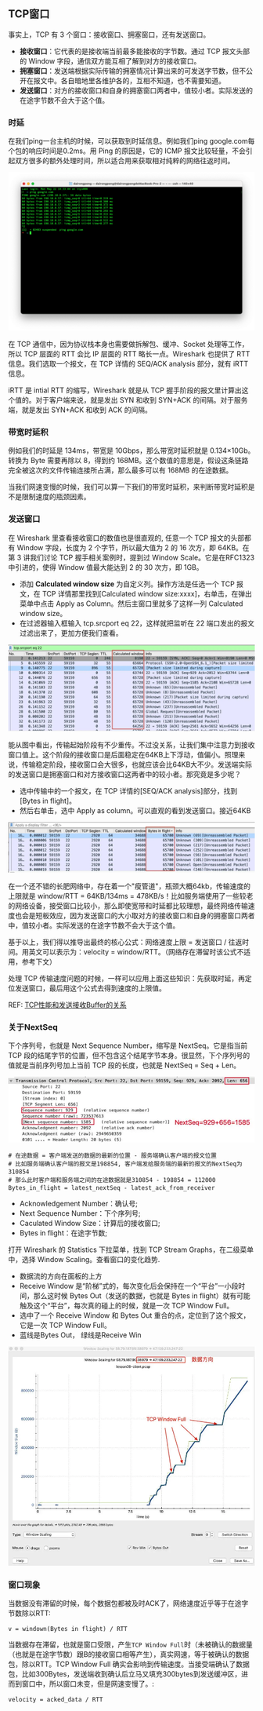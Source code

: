## TCP窗口
事实上，TCP 有 3 个窗口：接收窗口、拥塞窗口，还有发送窗口。

- **接收窗口**：它代表的是接收端当前最多能接收的字节数。通过 TCP 报文头部的 Window 字段，通信双方能互相了解到对方的接收窗口。
- **拥塞窗口**：发送端根据实际传输的拥塞情况计算出来的可发送字节数，但不公开在报文中。各自暗地里各维护各的，互相不知道，也不需要知道。
- **发送窗口**：对方的接收窗口和自身的拥塞窗口两者中，值较小者。实际发送的在途字节数不会大于这个值。

### 时延
在我们ping一台主机的时候，可以获取到时延信息。例如我们ping google.com每个包的响应时间是0.2ms。用 Ping 的原因是，它的 ICMP 报文比较轻量，不会引起双方很多的额外处理时间，所以适合用来获取相对纯粹的网络往返时间。

![](./images/Net-Win-RTT.png)

在 TCP 通信中，因为协议栈本身也需要做拆解包、缓冲、Socket 处理等工作，所以 TCP 层面的 RTT 会比 IP 层面的 RTT 略长一点。Wireshark 也提供了 RTT 信息。我们选取一个报文，在 TCP 详情的 SEQ/ACK analysis 部分，就有 iRTT 信息。

iRTT 是 intial RTT 的缩写，Wireshark 就是从 TCP 握手阶段的报文里计算出这个值的。对于客户端来说，就是发出 SYN 和收到 SYN+ACK 的间隔。对于服务端，就是发出 SYN+ACK 和收到 ACK 的间隔。

### 带宽时延积
例如我们的时延是 134ms，带宽是 10Gbps，那么带宽时延积就是 0.134×10Gb。转换为 Byte 需要再除以 8，得到约 168MB。这个数值的意思是，假设这条链路完全被这次的文件传输连接所占满，那么最多可以有 168MB 的在途数据。

当我们网速变慢的时候，我们可以算一下我们的带宽时延积，来判断带宽时延积是不是限制速度的瓶颈因素。

### 发送窗口
在 Wireshark 里查看接收窗口的数值也是很直观的, 任意一个 TCP 报文的头部都有 Window 字段，长度为 2 个字节，所以最大值为 2 的 16 次方，即 64KB。在第 3 讲我们讨论 TCP 握手相关案例时，提到过 Window Scale。它是在RFC1323中引进的，使得 Window 值最大能达到 2 的 30 次方，即 1GB。

- 添加 **Calculated window size** 为自定义列。操作方法是任选一个 TCP 报文，在 TCP 详情那里找到[Calculated window size:xxxx]，右单击，在弹出菜单中点击 Apply as Column。然后主窗口里就多了这样一列 Calculated window size。
- 在过滤器输入框输入 tcp.srcport eq 22，这样就把监听在 22 端口发出的报文过滤出来了，更加方便我们查看。

![](./images/Net-TCP-Wireshark-Calc-Win.png)

能从图中看出，传输起始阶段有不少重传。不过没关系，让我们集中注意力到接收窗口值上。这个阶段的接收窗口是后面稳定在64KB上下浮动，值偏小。照理来说，传输稳定阶段，接收窗口会大很多，也就应该会比64KB大不少。发送端实际的发送窗口是拥塞窗口和对方接收窗口这两者中的较小者。那究竟是多少呢？

- 选中传输中的一个报文，在 TCP 详情的[SEQ/ACK analysis]部分，找到[Bytes in flight]。
- 然后右单击，选中 Apply as column。可以直观的看到发送窗口。接近64KB

![](./images/Net-TCP-Real-Send-Win.png)

在一个还不错的长肥网络中，存在着一个"瘦管道"，瓶颈大概64kb，传输速度的上限就是 window/RTT = 64KB/134ms = 478KB/s！比如服务端使用了一些较老的网络设备，接受窗口比较小，那么即使宽带和时延都比较理想，最终网络传输速度也会是短板效应，因为发送窗口的大小取对方的接收窗口和自身的拥塞窗口两者中，值较小者。实际发送的在途字节数不会大于这个值。

基于以上，我们得以推导出最终的核心公式：网络速度上限 = 发送窗口 / 往返时间。用英文可以表示为：velocity = window/RTT。（网络存在滞留时该公式不适用，参考下文）

处理 TCP 传输速度问题的时候，一样可以应用上面这些知识：先获取时延，再定位发送窗口，最后用这个公式去得到速度的上限值。

REF: [TCP性能和发送接收Buffer的关系](https://plantegg.github.io/2019/09/28/%E5%B0%B1%E6%98%AF%E8%A6%81%E4%BD%A0%E6%87%82TCP--%E6%80%A7%E8%83%BD%E5%92%8C%E5%8F%91%E9%80%81%E6%8E%A5%E6%94%B6Buffer%E7%9A%84%E5%85%B3%E7%B3%BB/)

### 关于NextSeq
下个序列号，也就是 Next Sequence Number，缩写是 NextSeq。它是指当前 TCP 段的结尾字节的位置，但不包含这个结尾字节本身。很显然，下个序列号的值就是当前序列号加上当前 TCP 段的长度，也就是 NextSeq = Seq + Len。

![](./images/Net-TCP-Win-NextSeq.png)

```shell
# 在途数据 = 客户端发送的数据的最新的位置 - 服务端确认客户端的报文位置
# 比如服务端确认客户端的报文是198854, 客户端发给服务端的最新的报文的NextSeq为310854
# 那么此时客户端和服务端之间的在途数据就是310854 - 198854 = 112000
Bytes_in_flight = latest_nextSeq - latest_ack_from_receiver
```
- Acknowledgement Number：确认号; 
- Next Sequence Number：下个序列号; 
- Caculated Window Size：计算后的接收窗口; 
- Bytes in flight：在途字节数;

打开 Wireshark 的 Statistics 下拉菜单，找到 TCP Stream Graphs，在二级菜单中，选择 Window Scaling。查看窗口的变化趋势.
- 数据流的方向在面板的上方
- Receive Window 是“阶梯”式的，每次变化后会保持在一个“平台”一小段时间，那么这时候 Bytes Out（发送的数据，也就是 Bytes in flight）就有可能触及这个“平台”，每次真的碰上的时候，就是一次 TCP Window Full。
- 选中了一个 Receive Window 和 Bytes Out 重合的点，定位到了这个报文，它是一次 TCP Window Full。
- 蓝线是Bytes Out， 绿线是Receive Win

![](./images/Net-TCP-Win-Scaling.png)

### 窗口现象
当数据没有滞留的时候，每个数据包都被及时ACK了，网络速度近乎等于在途字节数除以RTT:

```shell
v = windown(Bytes in flight) / RTT
```

当数据存在滞留，也就是窗口受限，产生`TCP Window Full`时（未被确认的数据量（也就是在途字节数）跟B的接收窗口相等产生），真实网速，等于被确认的数据包，除以RTT。TCP Window Full 确实会影响到传输速度。当接受端确认了数据包，比如300Bytes，发送端收到确认后立马又填充300bytes到发送缓冲区，进而到窗口中，所以窗口未变，但是网速变慢了。:

```shell
velocity = acked_data / RTT
```
